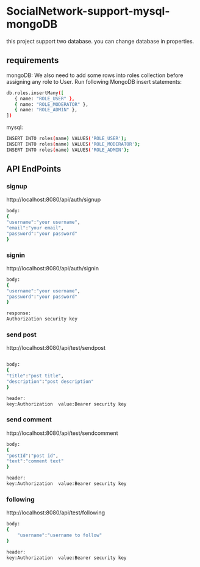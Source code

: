# SocialNetwork-support-mysql-mongoDB
this project support two database.
you can change database in properties.
## requirements
mongoDB:
We also need to add some rows into roles collection before assigning any role to User. Run following MongoDB insert statements:
```bash
db.roles.insertMany([
   { name: "ROLE_USER" },
   { name: "ROLE_MODERATOR" },
   { name: "ROLE_ADMIN" },
])
```
mysql:
```bash
INSERT INTO roles(name) VALUES('ROLE_USER');
INSERT INTO roles(name) VALUES('ROLE_MODERATOR');
INSERT INTO roles(name) VALUES('ROLE_ADMIN');
```
## API EndPoints


### signup
http://localhost:8080/api/auth/signup
```bash
body:
{
"username":"your username",
"email":"your email",
"password":"your password"
}
```
### signin
http://localhost:8080/api/auth/signin
```bash
body:
{
"username":"your username",
"password":"your password"
}

response:
Authorization security key
```
### send post
http://localhost:8080/api/test/sendpost
```bash

body:
{
"title":"post title",
"description":"post description"
}

header:
key:Authorization  value:Bearer security key
```
### send comment
http://localhost:8080/api/test/sendcomment
```bash
body:
{
"postId":"post id",
"text":"comment text"
}

header:
key:Authorization  value:Bearer security key
```
### following
http://localhost:8080/api/test/following
```bash
body:
{
    "username":"username to follow"
}

header:
key:Authorization  value:Bearer security key
```
